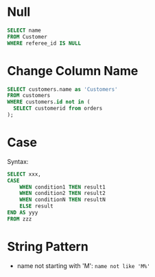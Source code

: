 # Null
```SQL
SELECT name
FROM Customer
WHERE referee_id IS NULL
```
# Change Column Name
```SQL
SELECT customers.name as 'Customers'
FROM customers
WHERE customers.id not in (
  SELECT customerid from orders
);
```
# Case
Syntax:
```SQL
SELECT xxx,
CASE
    WHEN condition1 THEN result1
    WHEN condition2 THEN result2
    WHEN conditionN THEN resultN
    ELSE result
END AS yyy
FROM zzz
```
# String Pattern
* name not starting with 'M': ```name not like 'M%'```
